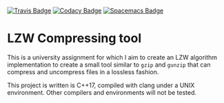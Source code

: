 [![Travis Badge](https://travis-ci.org/Phundrak/lzw-assignment.svg?branch=master)](https://travis-ci.org/Phundrak/lzw-assignment)
[![Codacy Badge](https://api.codacy.com/project/badge/Grade/80cf9a0514554f368effaf78d8e4ae15)](https://www.codacy.com/app/Phundrak/lzw-assignment?utm_source=github.com&amp;utm_medium=referral&amp;utm_content=Phundrak/lzw-assignment&amp;utm_campaign=Badge_Grade)
[![Spacemacs Badge](https://cdn.rawgit.com/syl20bnr/spacemacs/442d025779da2f62fc86c2082703697714db6514/assets/spacemacs-badge.svg)](http://spacemacs.org)

# LZW Compressing tool

This is a university assignment for which I aim to create an LZW algorithm implementation to create a small tool similar to `gzip` and `gunzip` that can compress and uncompress files in a lossless fashion.

This project is written is C++17, compiled with clang under a UNIX environment. Other compilers and environments will not be tested.
